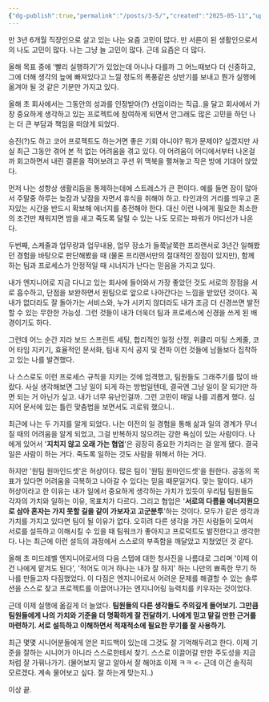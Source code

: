 ```yaml
---
{"dg-publish":true,"permalink":"/posts/3-5/","created":"2025-05-11","updated":"2025-05-11T21:28:00"}
---
```


만 3년 6개월 직장인으로 살고 있는 나는 요즘 고민이 많다. 만 서른이 된 생활인으로서의 나도 고민이 많다. 나는 그냥 늘 고민이 많다. 근데 요즘은 더 많다.

올해 목표 중에 '빨리 실행하기'가 있었는데 아니나 다를까 그 어느때보다 더 신중하고, 그에 더해 생각의 늪에 빠져있다고 느낄 정도의 폭풍같은 상반기를 보내고 뭔가 실행에 옮겨야 될 것 같은 기분만 가지고 있다. 

올해 초 회사에서는 그동안의 성과를 인정받아(?) 선임이라는 직급..을 달고 회사에서 가장 중요하게 생각하고 있는 프로젝트에 참여하게 되면서 안그래도 많은 고민을 하던 나는 더 큰 부담과 책임을 떠앉게 되었다.

승진(?)도 하고 코어 프로젝트도 하는거면 좋은 기회 아니야? 뭐가 문제야? 싶겠지만 사실 최근 그동안 겪어 본 적 없는 어려움을 겪고 있다. 이 어려움이 어디에서부터 나온걸까 회고하면서 내린 결론을 적어보려고 쿠션 위 맥북을 펼쳐놓고 작은 방에 기대어 앉았다.

먼저 나는 성향상 생활리듬을 통제하는데에 스트레스가 큰 편이다. 예를 들면 잠이 많아서 주말중 하루는 늦잠과 낮잠을 자면서 휴식을 취해야 하고. 타인과의 거리를 띄우고 혼자있는 시간을 반드시 확보해 에너지를 충전해야 한다. 대신 이런 나에게 필요한 최소한의 조건만 채워지면 밤을 새고 죽도록 달릴 수 있는 나도 모르는 파워가 어디선가 나온다. 

두번째, 스케줄과 업무량과 업무내용, 업무 장소가 들쭉날쭉한 프리랜서로 3년간 일해봤던 경험을 바탕으로 판단해봤을 때 (물론 프리랜서만의 절대적인 장점이 있지만), 함께하는 팀과 프로세스가 안정적일 때 시너지가 난다는 믿음을 가지고 있다. 

내가 엔지니어로 지금 다니고 있는 회사에 들어와서 가장 좋았던 것도 서로의 장점을 서로 흡수하고, 단점을 보완하면서 원팀으로 앞으로 나아간다는 느낌을 받았던 것이다. 꼭 내가 없더라도 잘 돌아가는 서비스와, 누가 시키지 않더라도 내가 조금 더 신경쓰면 발전할 수 있는 무한한 가능성. 그런 것들이 내가 더욱더 팀과 프로세스에 신경을 쓰게 된 배경이기도 하다.

그런데 어느 순간 지라 보드 스프린트 세팅, 합리적인 일정 산정, 위클리 미팅 스케줄, 코어 타임 지키기, 효율적인 문서화, 팀내 지식 공지 및 전파 이런 것들에 남들보다 집착하고 있는 나를 발견했다. 

나 스스로도 이런 프로세스 규칙을 지키는 것에 엄격했고, 팀원들도 그래주기를 많이 바랐다. 사실 생각해보면 그냥 일이 되게 하는 방법일텐데, 결국엔 그냥 일이 잘 되기만 하면 되는 거 아닌가 싶고. 내가 너무 유난인걸까. 그런 고민이 매일 나를 괴롭게 했다. 심지어 문서에 있는 틀린 맞춤법을 보면서도 괴로워 했으니..

최근에 나는 두 가지를 알게 되었다. 나는 이전의 일 경험을 통해 삶과 일의 경계가 무너질 때의 어려움을 알게 되었고, 그걸 반복하지 않으려는 강한 욕심이 있는 사람이다. 나에게 있어서 '**지치지 않고 오래 가는 협업**'은 굉장히 중요한 가치라는 걸 알게 됐다. 결국 일은 사람이 하는 거다. 죽도록 일하는 것도 사람을 위해서 하는 거다.

하지만 '원팀 원마인드셋'은 허상이다. 많은 팀이 '원팀 원마인드셋'을 원한다. 공동의 목표가 있다면 어려움을 극복하고 나아갈 수 있다는 믿음 때문일거다. 맞는 말이다. 내가 허상이라고 한 이유는 내가 일에서 중요하게 생각하는 가치가 있듯이 우리팀 팀원들도 각자의 가치와 일하는 이유, 목표치가 다르다. 그리고 협업은 '**서로의 다름을 에너지원으로 삼아 혼자는 가지 못할 길을 같이 가보자고 고군분투**'하는 것이다. 모두가 같은 생각과 가치를 가지고 있다면 팀이 될 이유가 없다. 오히려 다른 생각을 가진 사람들이 모여서 서로를 설득하고 이해시킬 수 있을 때 팀워크가 좋아지고 프로덕트도 발전한다고 생각한다. 나는 최근에 이런 설득의 과정에서 스스로의 부족함을 깨달았고 지쳤었던 것 같다.

올해 초 미드레벨 엔지니어로서의 다음 스텝에 대한 청사진을 나름대로 그리며 '이제 이건 나에게 맡겨도 된다', '적어도 이거 하나는 내가 잘 하지' 하는 나만의 뾰족한 무기 하나를 만들고자 다짐했었다. 이 다짐은 엔지니어로서 어려운 문제를 해결할 수 있는 솔루션을 스스로 찾고 프로젝트를 이끌어나가는 엔지니어링 능력치를 키우자는 것이었다. 

근데 이제 실행에 옮길게 더 늘었다. **팀원들의 다른 생각들도 주의깊게 들어보기. 그만큼 팀원들에게 나의 가치와 기준을 더 명확하게 잘 전달하기.  나에게 믿고 맡길 만한 근거를 마련하기. 서로 설득하고 이해하면서 적재적소에 필요한 무기를 잘 사용하기.**

최근 몇몇 시니어분들에게 얻은 피드백이 있는데 그것도 잘 기억해두려고 한다. 이제 기준을 잘하는 시니어가 아니라 스스로한테서 찾기. 스스로 이끌어갈 만한 주도성을 지금처럼 잘 가꿔나가기. (물어보지 말고 알아서 잘 해야죠 이제 ㅋㅋ <- 근데 이건 솔직히 모르겠다. 계속 물어보고 싶다. 잘 하는게 맞는지..)

이상 끝. 

